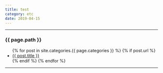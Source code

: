 ```yaml
---
title: test
category: etc
date: 2019-04-15
---
```


-----

<h3>{{ page.path }}</h3>

<ul>
  {% for post in site.categories.{{ page.categories }} %}
    {% if post.url %}
        <li><a href="{{ post.url }}">{{ post.title }}</a></li>
    {% endif %}
  {% endfor %}
</ul>

-----